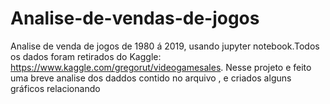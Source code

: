 # Analise-de-vendas-de-jogos
Analise de venda de jogos de 1980 á 2019, usando jupyter notebook.Todos os dados foram retirados do Kaggle: https://www.kaggle.com/gregorut/videogamesales. Nesse projeto e feito uma breve analise dos daddos contido no arquivo , e criados alguns gráficos relacionando 
